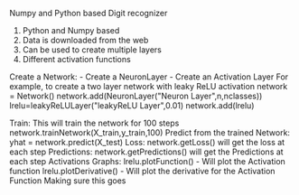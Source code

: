 Numpy and Python based Digit recognizer

1. Python and Numpy based
2. Data is downloaded from the web
3. Can be used to create multiple layers
4. Different activation functions

Create a Network:
    - Create a NeuronLayer
    - Create an Activation Layer
    For example, to create a two layer network with leaky ReLU activation
        network = Network()
        network.add(NeuronLayer("Neuron Layer",n,nclasses))
        lrelu=leakyReLULayer("leakyReLU Layer",0.01)
        network.add(lrelu)

Train:
    This will train the network for 100 steps
        network.trainNetwork(X_train,y_train,100)
Predict from the trained Network:
        yhat = network.predict(X_test)
Loss:
    network.getLoss() 
    will get the loss at each step
Predictions:
    network.getPredictions()
    will get the Predictions at each step
Activations Graphs:
    lrelu.plotFunction() - Will plot the Activation function 
    lrelu.plotDerivative() - Will plot the derivative for the Activation Function
Making sure this goes
